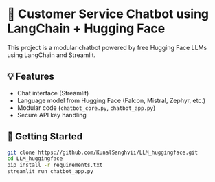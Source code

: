 # 🤖 Customer Service Chatbot using LangChain + Hugging Face

This project is a modular chatbot powered by free Hugging Face LLMs using LangChain and Streamlit.

## 💡 Features
- Chat interface (Streamlit)
- Language model from Hugging Face (Falcon, Mistral, Zephyr, etc.)
- Modular code (`chatbot_core.py`, `chatbot_app.py`)
- Secure API key handling

## 🚀 Getting Started

```bash
git clone https://github.com/KunalSanghvii/LLM_huggingface.git
cd LLM_huggingface
pip install -r requirements.txt
streamlit run chatbot_app.py
